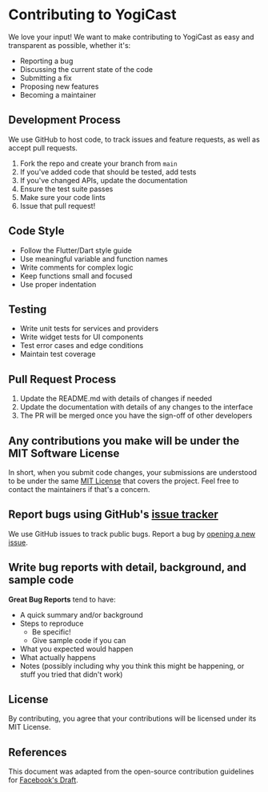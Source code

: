 # Contributing to YogiCast

We love your input! We want to make contributing to YogiCast as easy and transparent as possible, whether it's:

- Reporting a bug
- Discussing the current state of the code
- Submitting a fix
- Proposing new features
- Becoming a maintainer

## Development Process

We use GitHub to host code, to track issues and feature requests, as well as accept pull requests.

1. Fork the repo and create your branch from `main`
2. If you've added code that should be tested, add tests
3. If you've changed APIs, update the documentation
4. Ensure the test suite passes
5. Make sure your code lints
6. Issue that pull request!

## Code Style

- Follow the Flutter/Dart style guide
- Use meaningful variable and function names
- Write comments for complex logic
- Keep functions small and focused
- Use proper indentation

## Testing

- Write unit tests for services and providers
- Write widget tests for UI components
- Test error cases and edge conditions
- Maintain test coverage

## Pull Request Process

1. Update the README.md with details of changes if needed
2. Update the documentation with details of any changes to the interface
3. The PR will be merged once you have the sign-off of other developers

## Any contributions you make will be under the MIT Software License

In short, when you submit code changes, your submissions are understood to be under the same [MIT License](http://choosealicense.com/licenses/mit/) that covers the project. Feel free to contact the maintainers if that's a concern.

## Report bugs using GitHub's [issue tracker](https://github.com/yourusername/yogicast/issues)

We use GitHub issues to track public bugs. Report a bug by [opening a new issue](https://github.com/yourusername/yogicast/issues/new).

## Write bug reports with detail, background, and sample code

**Great Bug Reports** tend to have:

- A quick summary and/or background
- Steps to reproduce
  - Be specific!
  - Give sample code if you can
- What you expected would happen
- What actually happens
- Notes (possibly including why you think this might be happening, or stuff you tried that didn't work)

## License

By contributing, you agree that your contributions will be licensed under its MIT License.

## References

This document was adapted from the open-source contribution guidelines for [Facebook's Draft](https://github.com/facebook/draft-js/blob/a9316a723f9e918afde44dea68b5f9f39b7d9b00/CONTRIBUTING.md).
